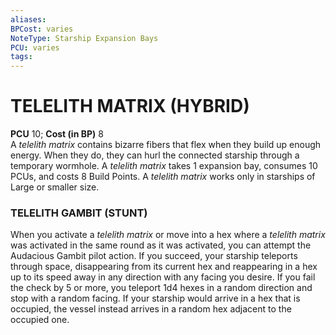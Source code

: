 ```yaml
---
aliases: 
BPCost: varies 
NoteType: Starship Expansion Bays
PCU: varies 
tags: 
---
```

# TELELITH MATRIX (HYBRID)

**PCU** 10; **Cost (in BP)** 8  
A _telelith matrix_ contains bizarre fibers that flex when they build up enough energy. When they do, they can hurl the connected starship through a temporary wormhole. A _telelith matrix_ takes 1 expansion bay, consumes 10 PCUs, and costs 8 Build Points. A _telelith matrix_ works only in starships of Large or smaller size.  
  

### TELELITH GAMBIT (STUNT)

When you activate a _telelith matrix_ or move into a hex where a _telelith matrix_ was activated in the same round as it was activated, you can attempt the Audacious Gambit pilot action. If you succeed, your starship teleports through space, disappearing from its current hex and reappearing in a hex up to its speed away in any direction with any facing you desire. If you fail the check by 5 or more, you teleport 1d4 hexes in a random direction and stop with a random facing. If your starship would arrive in a hex that is occupied, the vessel instead arrives in a random hex adjacent to the occupied one.